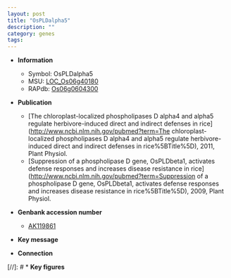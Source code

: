 ```yaml
---
layout: post
title: "OsPLDalpha5"
description: ""
category: genes
tags: 
---
```


* **Information**  
    + Symbol: OsPLDalpha5  
    + MSU: [LOC_Os06g40180](http://rice.uga.edu/cgi-bin/ORF_infopage.cgi?orf=LOC_Os06g40180)  
    + RAPdb: [Os06g0604300](https://rapdb.dna.affrc.go.jp/locus/?name=Os06g0604300)  

* **Publication**  
    + [The chloroplast-localized phospholipases D alpha4 and alpha5 regulate herbivore-induced direct and indirect defenses in rice](http://www.ncbi.nlm.nih.gov/pubmed?term=The chloroplast-localized phospholipases D alpha4 and alpha5 regulate herbivore-induced direct and indirect defenses in rice%5BTitle%5D), 2011, Plant Physiol.
    + [Suppression of a phospholipase D gene, OsPLDbeta1, activates defense responses and increases disease resistance in rice](http://www.ncbi.nlm.nih.gov/pubmed?term=Suppression of a phospholipase D gene, OsPLDbeta1, activates defense responses and increases disease resistance in rice%5BTitle%5D), 2009, Plant Physiol.

* **Genbank accession number**  
    + [AK119861](http://www.ncbi.nlm.nih.gov/nuccore/AK119861)

* **Key message**  

* **Connection**  

[//]: # * **Key figures**  


